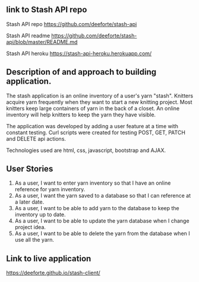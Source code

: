 ## link to Stash API repo

Stash API repo https://github.com/deeforte/stash-api

Stash API readme https://github.com/deeforte/stash-api/blob/master/README.md

Stash API heroku https://stash-api-heroku.herokuapp.com/


## Description of and approach to building application.

The stash application is an online inventory of a user's yarn "stash".
Knitters acquire yarn frequently when they want to start a new knitting project.
Most knitters keep large containers of yarn in the back of a closet.
An online inventory will help knitters to keep the yarn they have visible.

The application was developed by adding a user feature at a time with constant testing.
Curl scripts were created for testing POST, GET, PATCH and DELETE api actions.

Technologies used are html, css, javascript, bootstrap and AJAX.

## User Stories

1.  As a user, I want to enter yarn inventory so that I have an online reference for yarn inventory.
2.  As a user, I want the yarn saved to a database so that I can reference at a later date.
3.  As a user, I want to be able to add yarn to the database to keep the inventory up to date.
4.  As a user, I want to be able to update the yarn database when I change project idea.
5.  As a user, I want to be able to delete the yarn from the database when I use all the yarn.

## Link to live application

https://deeforte.github.io/stash-client/
